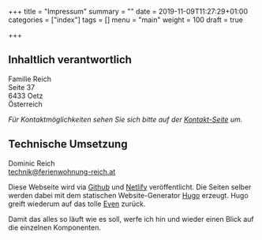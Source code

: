 +++
title = "Impressum"
summary = ""
date = 2019-11-09T11:27:29+01:00
categories = ["index"]
tags = []
menu = "main"
weight = 100
draft = true

+++

## Inhaltlich verantwortlich

Familie Reich  
Seite 37  
6433 Oetz  
Österreich

_Für Kontaktmöglichkeiten sehen Sie sich bitte auf der [Kontakt-Seite](/kontakt/)
um._

## Technische Umsetzung

Dominic Reich  
<technik@ferienwohnung-reich.at>

Diese Webseite wird via [Github](https://www.github.com) und
[Netlify](https://www.netlify.com) veröffentlicht. Die Seiten selber werden
dabei mit dem statischen Website-Generator [Hugo](https://gohugo.io) erzeugt.
Hugo greift wiederum auf das tolle
[Even](https://themes.gohugo.io/hugo-theme-even/) zurück.

Damit das alles so läuft wie es soll, werfe ich hin und wieder einen Blick auf
die einzelnen Komponenten.